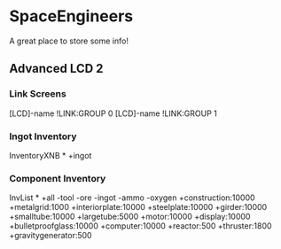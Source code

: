 # SpaceEngineers
A great place to store some info!

## Advanced LCD 2

### Link Screens
[LCD]-name !LINK:GROUP 0
[LCD]-name !LINK:GROUP 1

### Ingot Inventory
InventoryXNB * +ingot

### Component Inventory
InvList * +all -tool -ore -ingot -ammo -oxygen +construction:10000 +metalgrid:1000 +interiorplate:10000 +steelplate:10000 +girder:10000 +smalltube:10000 +largetube:5000 +motor:10000 +display:10000 +bulletproofglass:10000 +computer:10000 +reactor:500 +thruster:1800 +gravitygenerator:500
